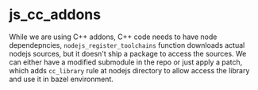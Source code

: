 # js_cc_addons

While we are using C++ addons, C++ code needs to have node dependepncies,
`nodejs_register_toolchains` function downloads actual nodejs sources, but
it doesn't ship a package to access the sources. We can either have a modified
submodule in the repo or just apply a patch, which adds `cc_library` rule at
nodejs directory to allow access the library and use it in bazel environment.